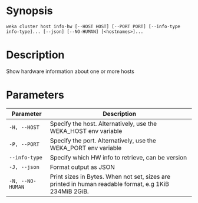 # Synopsis

```weka cluster host info-hw [--HOST HOST] [--PORT PORT] [--info-type info-type]... [--json] [--NO-HUMAN] [<hostnames>]...```

# Description

Show hardware information about one or more hosts

# Parameters

| Parameter | Description |
| --------- | ----------- |
| `-H, --HOST` | Specify the host. Alternatively, use the WEKA_HOST env variable |
| `-P, --PORT` | Specify the port. Alternatively, use the WEKA_PORT env variable |
| `--info-type` | Specify which HW info to retrieve, can be version|osinfo|memory|cores|disks|eths|net|IPs |
| `-J, --json` | Format output as JSON |
| `-N, --NO-HUMAN` | Print sizes in Bytes. When not set, sizes are printed in human readable format, e.g 1KiB 234MiB 2GiB. |
